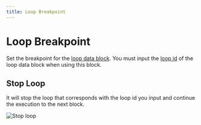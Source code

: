 ```yaml
---
title: Loop Breakpoint
---
```


# Loop Breakpoint

Set the breakpoint for the [loop data block](/blocks/loop-data.html#breakpoint). You must input the [loop id](/blocks/loop-data.md#loop-id) of the loop data block when using this block.

## Stop Loop
It will stop the loop that corresponds with the loop id you input and continue the execution to the next block.

![Stop loop](https://res.cloudinary.com/chat-story/image/upload/v1666324174/automa/chrome_Uwmb1sgeiJ_sukqfu.png)